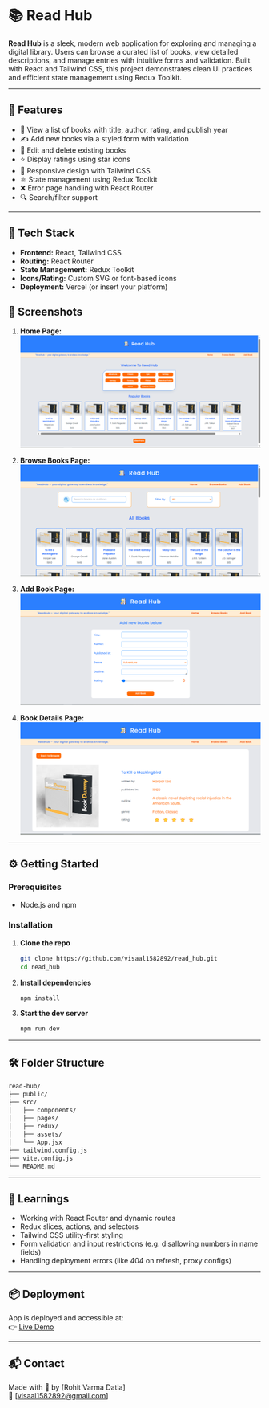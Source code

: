 # 📚 Read Hub

**Read Hub** is a sleek, modern web application for exploring and managing a digital library. Users can browse a curated list of books, view detailed descriptions, and manage entries with intuitive forms and validation. Built with React and Tailwind CSS, this project demonstrates clean UI practices and efficient state management using Redux Toolkit.

---

## 🚀 Features

- 📖 View a list of books with title, author, rating, and publish year
- ✍️ Add new books via a styled form with validation
- 🔄 Edit and delete existing books
- ⭐ Display ratings using star icons
- 🎯 Responsive design with Tailwind CSS
- ⚛️ State management using Redux Toolkit
- ❌ Error page handling with React Router
- 🔍 Search/filter support

---

## 📂 Tech Stack

- **Frontend:** React, Tailwind CSS
- **Routing:** React Router
- **State Management:** Redux Toolkit
- **Icons/Rating:** Custom SVG or font-based icons
- **Deployment:** Vercel (or insert your platform)

## 📸 Screenshots

1. **Home Page:**
![alt text](image.png)

2. **Browse Books Page:**
![alt text](image-1.png)

3. **Add Book Page:**
![alt text](image-2.png)

4. **Book Details Page:**
![alt text](image-4.png)
---

## ⚙️ Getting Started

### Prerequisites
- Node.js and npm

### Installation

1. **Clone the repo**
   ```bash
   git clone https://github.com/visaal1582892/read_hub.git
   cd read_hub
   ```

2. **Install dependencies**
   ```bash
   npm install
   ```

3. **Start the dev server**
   ```bash
   npm run dev
   ```

---

## 🛠️ Folder Structure

```
read-hub/
├── public/
├── src/
│   ├── components/
│   ├── pages/
│   ├── redux/
│   ├── assets/
│   └── App.jsx
├── tailwind.config.js
├── vite.config.js
└── README.md
```

---

## 🧠 Learnings

- Working with React Router and dynamic routes
- Redux slices, actions, and selectors
- Tailwind CSS utility-first styling
- Form validation and input restrictions (e.g. disallowing numbers in name fields)
- Handling deployment errors (like 404 on refresh, proxy configs)

---

## 📦 Deployment

App is deployed and accessible at:  
👉 [Live Demo](https://read-hub-eight.vercel.app/)

---

## 📬 Contact

Made with 💙 by [Rohit Varma Datla]  
📧 [visaal1582892@gmail.com]  